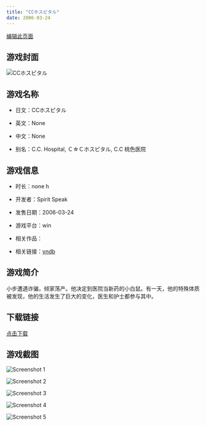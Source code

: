 ```yaml
---
title: "CCホスピタル"
date: 2006-03-24
---
```

[编辑此页面](https://github.com/ACG-3/ADV3-source/blob/main/source/_posts/CC%E3%83%9B%E3%82%B9%E3%83%94%E3%82%BF%E3%83%AB.md)

## 游戏封面

![CCホスピタル](https%3A//pan.timero.xyz/onedrive/img_lib_001/CC%E3%83%9B%E3%82%B9%E3%83%94%E3%82%BF%E3%83%AB_cover.avif)


## 游戏名称

- 日文：CCホスピタル
- 英文：None
- 中文：None

- 别名：C.C. Hospital, Ｃ☆Ｃホスピタル, C.C 桃色医院


## 游戏信息

- 时长：none h
- 开发者：Spirit Speak
- 发售日期：2006-03-24
- 游戏平台：win
- 相关作品：

- 相关链接：[vndb](https://vndb.org/v5300)


## 游戏简介

小步遭遇诈骗，倾家荡产。他决定到医院当新药的小白鼠。有一天，他的特殊体质被发现，他的生活发生了巨大的变化，医生和护士都参与其中。




## 下载链接

[点击下载](https://pan.timero.xyz/onedrive/adv_lib_001/CC%E3%83%9B%E3%82%B9%E3%83%94%E3%82%BF%E3%83%AB)


## 游戏截图


![Screenshot 1](https%3A//pan.timero.xyz/onedrive/img_lib_001/CC%E3%83%9B%E3%82%B9%E3%83%94%E3%82%BF%E3%83%AB_Screenshot_1.avif)

![Screenshot 2](https%3A//pan.timero.xyz/onedrive/img_lib_001/CC%E3%83%9B%E3%82%B9%E3%83%94%E3%82%BF%E3%83%AB_Screenshot_2.avif)

![Screenshot 3](https%3A//pan.timero.xyz/onedrive/img_lib_001/CC%E3%83%9B%E3%82%B9%E3%83%94%E3%82%BF%E3%83%AB_Screenshot_3.avif)

![Screenshot 4](https%3A//pan.timero.xyz/onedrive/img_lib_001/CC%E3%83%9B%E3%82%B9%E3%83%94%E3%82%BF%E3%83%AB_Screenshot_4.avif)

![Screenshot 5](https%3A//pan.timero.xyz/onedrive/img_lib_001/CC%E3%83%9B%E3%82%B9%E3%83%94%E3%82%BF%E3%83%AB_Screenshot_5.avif)

